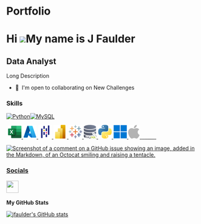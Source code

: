 # Portfolio

Hi ![](https://user-images.githubusercontent.com/18350557/176309783-0785949b-9127-417c-8b55-ab5a4333674e.gif)My name is J Faulder
=================================================================================================================================

Data Analyst
------------

Long Description

* 🤝  I'm open to collaborating on New Challenges

### Skills


<p align="left">
<a href="https://www.python.org/" target="_blank" rel="noreferrer"><img src="https://raw.githubusercontent.com/danielcranney/readme-generator/main/public/icons/skills/python-colored.svg" width="36" height="36" alt="Python" /></a><a href="https://www.mysql.com/" target="_blank" rel="noreferrer"><img src="https://raw.githubusercontent.com/danielcranney/readme-generator/main/public/icons/skills/mysql-colored.svg" width="36" height="36" alt="MySQL" /></a>
</p>

<!-- Working Excel, Tableau, Power BI icons -->
<!-- 
<a href="https://www.microsoft.com/en-us/microsoft-365/excel" target="_blank"><img src="https://img.icons8.com/color/48/000000/microsoft-excel-2019--v1.png" width="36" height="36" alt="Excel" /></a>
<a href="https://www.tableau.com/" target="_blank"><img src="https://img.icons8.com/color/48/000000/tableau-software.png" width="36" height="36" alt="Tableau" /></a>
<a href="https://powerbi.microsoft.com/" target="_blank"><img src="https://img.icons8.com/color/48/000000/power-bi.png" width="36" height="36" alt="Power BI" /></a>
</p>
 -->
 
<img src="">
<a href="https://www.microsoft.com/en-gb/microsoft-365/excel" target="_blank"><img src="assets/excel.png">
<a href="https://azure.microsoft.com/en-gb" target="_blank"><img src="assets/azure.png">
<a href="https://pandas.pydata.org/" target="_blank"><img src="assets/pandas.png">
<a href="https://www.microsoft.com/en-gb/power-platform/products/power-bi" target="_blank"><img src="assets/powerbi.png">
<a href="https://www.tableau.com/" target="_blank"><img src="assets/tableau.png">
<a href="https://www.mysql.com/" target="_blank"><img src="assets/mysql.png">
<a href="https://www.python.org/" target="_blank"><img src="assets/python.png">
<a href="https://www.microsoft.com/en-gb/windows" target="_blank"><img src="assets/windows.png">
<a href="https://www.apple.com/uk/" target="_blank"><img src="assets/macos[grey].png">
<a href="" target="_blank"><img src="">
<a href="" target="_blank"><img src="">
<a href="" target="_blank"><img src="">
<a href="" target="_blank"><img src="">
<a href="" target="_blank"><img src="">
<a href="" target="_blank"><img src="">
<img src="">
<img src="">
<img src="">
<img src="">
<img src="">


<!---
![Microsoft Excel](assets/excel.png)(https://www.microsoft.com/en-gb/microsoft-365/excel) ![Microsoft Azure](assets/azure.png)(https://azure.microsoft.com/en-gb) ![Python Pandas](assets/pandas.png)(https://pandas.pydata.org/) ![Microsoft Power BI](assets/powerbi.png)(https://www.microsoft.com/en-gb/power-platform/products/power-bi) ![Tableau](assets/tableau.png)(https://www.tableau.com/) ![mySQL](assets/mysql.png)(https://www.mysql.com/) ![mySQL](assets/python.png)(https://www.python.org/) ![mySQL](assets/windows.png)(https://www.microsoft.com/en-gb/windows) ![mySQL](assets/macos[grey].png)(https://www.apple.com/uk/)
-->

<!---
<img src="
![mySQL](assets/)()
![mySQL](assets/)()
![alt text](assets/excel_36h.png)
![alt text](assets/ms_azure_36h.png)
![alt text](assets/power_bi_36h.png)
![alt text](assets/python_pandas_36h.png)
![alt text](assets/tableau_36h.png)
-->
![Screenshot of a comment on a GitHub issue showing an image, added in the Markdown, of an Octocat smiling and raising a tentacle.](https://myoctocat.com/assets/images/base-octocat.svg)

### Socials

<p align="left"> <a href="https://www.github.com/jfaulder" target="_blank" rel="noreferrer"> <picture> <source media="(prefers-color-scheme: dark)" srcset="https://raw.githubusercontent.com/danielcranney/readme-generator/main/public/icons/socials/github-dark.svg" /> <source media="(prefers-color-scheme: light)" srcset="https://raw.githubusercontent.com/danielcranney/readme-generator/main/public/icons/socials/github.svg" /> <img src="https://raw.githubusercontent.com/danielcranney/readme-generator/main/public/icons/socials/github.svg" width="32" height="32" /> </picture> </a></p>

<b>My GitHub Stats</b>

<a href="http://www.github.com/jfaulder"><img src="https://github-readme-stats.vercel.app/api?username=jfaulder&show_icons=true&hide=&count_private=true&title_color=0891b2&text_color=ffffff&icon_color=0891b2&bg_color=1c1917&hide_border=true&show_icons=true" alt="jfaulder's GitHub stats" /></a>
